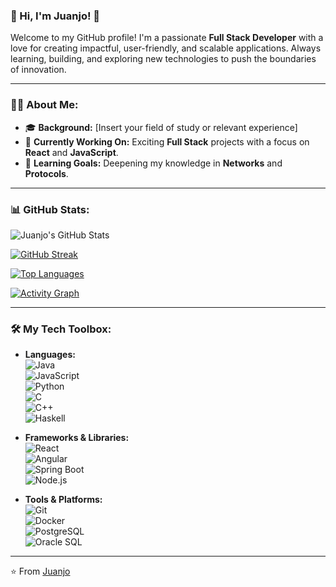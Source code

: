### 👋 Hi, I'm Juanjo! 🚀

Welcome to my GitHub profile! I'm a passionate **Full Stack Developer** with a love for creating impactful, user-friendly, and scalable applications. Always learning, building, and exploring new technologies to push the boundaries of innovation.

---

### 👨‍💻 About Me:
- 🎓 **Background:** [Insert your field of study or relevant experience]
- 💼 **Currently Working On:** Exciting **Full Stack** projects with a focus on **React** and **JavaScript**.
- 🌱 **Learning Goals:** Deepening my knowledge in **Networks** and **Protocols**.

---

### 📊 GitHub Stats:
![Juanjo's GitHub Stats](https://github-readme-stats.vercel.app/api?username=JuanjoRC8&show_icons=true&theme=radical)

[![GitHub Streak](https://streak-stats.demolab.com?user=JuanjoRC8&theme=radical)](https://git.io/streak-stats)

[![Top Languages](https://github-readme-stats.vercel.app/api/top-langs/?username=JuanjoRC8&layout=compact&theme=radical)](https://github.com/anuraghazra/github-readme-stats)

[![Activity Graph](https://github-readme-activity-graph.vercel.app/graph?username=JuanjoRC8&theme=radical)](https://github.com/Ashutosh00710/github-readme-activity-graph)

---

### 🛠️ My Tech Toolbox:
- **Languages:**  
  ![Java](https://img.shields.io/badge/Java-ED8B00?style=for-the-badge&logo=java&logoColor=white)  
  ![JavaScript](https://img.shields.io/badge/JavaScript-323330?style=for-the-badge&logo=javascript&logoColor=F7DF1E)  
  ![Python](https://img.shields.io/badge/Python-3776AB?style=for-the-badge&logo=python&logoColor=white)  
  ![C](https://img.shields.io/badge/C-00599C?style=for-the-badge&logo=c&logoColor=white)  
  ![C++](https://img.shields.io/badge/C++-00599C?style=for-the-badge&logo=c%2B%2B&logoColor=white)  
  ![Haskell](https://img.shields.io/badge/Haskell-5D4F85?style=for-the-badge&logo=haskell&logoColor=white)

- **Frameworks & Libraries:**  
  ![React](https://img.shields.io/badge/React-20232A?style=for-the-badge&logo=react&logoColor=61DAFB)  
  ![Angular](https://img.shields.io/badge/Angular-DD0031?style=for-the-badge&logo=angular&logoColor=white)  
  ![Spring Boot](https://img.shields.io/badge/Spring_Boot-6DB33F?style=for-the-badge&logo=spring&logoColor=white)  
  ![Node.js](https://img.shields.io/badge/Node.js-43853D?style=for-the-badge&logo=node.js&logoColor=white)

- **Tools & Platforms:**  
  ![Git](https://img.shields.io/badge/Git-F05032?style=for-the-badge&logo=git&logoColor=white)  
  ![Docker](https://img.shields.io/badge/Docker-2496ED?style=for-the-badge&logo=docker&logoColor=white)  
  ![PostgreSQL](https://img.shields.io/badge/PostgreSQL-316192?style=for-the-badge&logo=postgresql&logoColor=white)  
  ![Oracle SQL](https://img.shields.io/badge/Oracle_SQL-F80000?style=for-the-badge&logo=oracle&logoColor=white)

---

⭐️ From [Juanjo](https://github.com/JuanjoRC8)
